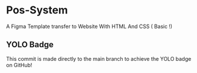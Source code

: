 # Pos-System
 A Figma Template transfer to Website With HTML And CSS ( Basic !)

## YOLO Badge
This commit is made directly to the main branch to achieve the YOLO badge on GitHub!
